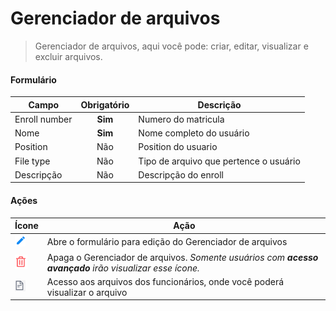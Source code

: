 # Gerenciador de arquivos

> Gerenciador de arquivos, aqui você pode: criar, editar, visualizar e excluir arquivos.

#### Formulário

| Campo         | Obrigatório | Descrição                              |
| ------------- | :---------: | -------------------------------------- |
| Enroll number |   **Sim**   | Numero do matricula                    |
| Nome          |   **Sim**   | Nome completo do usuário               |
| Position      |     Não     | Position do usuario                    |
| File type     |     Não     | Tipo de arquivo que pertence o usuário |
| Descripção    |     Não     | Descripção do enroll                   |

#### Ações

| Ícone                                    | Ação                                                                                                    |
| ---------------------------------------- | ------------------------------------------------------------------------------------------------------- |
| ![logo](../../assets/icons/Pencil.png)   | Abre o formulário para edição do Gerenciador de arquivos                                                |
| ![logo](../../assets/icons/Trash.png)    | Apaga o Gerenciador de arquivos. _Somente usuários com **acesso avançado** irão visualizar esse ícone._ |
| ![logo](../../assets/icons/ShowFile.png) | Acesso aos arquivos dos funcionários, onde você poderá visualizar o arquivo                             |
